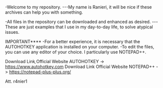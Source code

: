 -Welcome to my repository.
---My name is Ranieri, it will be nice if these archives can help you with something.

-All files in the repository can be downloaded and enhanced as desired.
---These are just examples that I use in my day-to-day life, to solve atypical issues.

IMPORTANT****
-For a better experience, it is necessary that the AUTOHOTKEY application is installed on your computer.
-To edit the files, you can use any editor of your choice.  I particularly use NOTEPAD++.

Download Linkֲ Official Website AUTOHOTKEY  -> https://www.autohotkey.com
Download Link Official Website NOTEPAD++   -> https://notepad-plus-plus.org/

Att.
r4nier1
